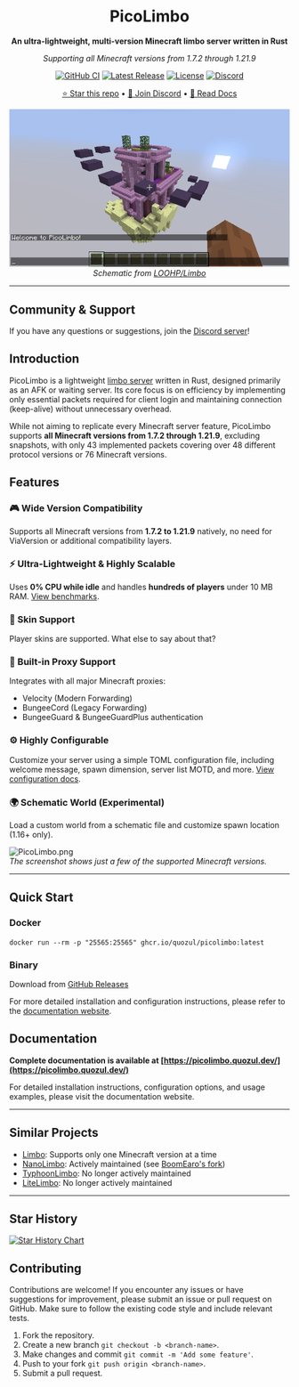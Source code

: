 <div align="center">

# PicoLimbo

**An ultra-lightweight, multi-version Minecraft limbo server written in Rust**

*Supporting all Minecraft versions from 1.7.2 through 1.21.9*

[![GitHub CI](https://img.shields.io/github/actions/workflow/status/Quozul/PicoLimbo/.github%2Fworkflows%2Fci.yml?branch=master)](https://github.com/Quozul/PicoLimbo/actions)
[![Latest Release](https://img.shields.io/github/v/release/Quozul/PicoLimbo)](https://github.com/Quozul/PicoLimbo/releases)
[![License](https://img.shields.io/github/license/Quozul/PicoLimbo)](LICENSE)
[![Discord](https://img.shields.io/discord/1373364651118694585)](https://discord.gg/M2a9dxJPRy)

[⭐ Star this repo](https://github.com/Quozul/PicoLimbo) • [💬 Join Discord](https://discord.gg/M2a9dxJPRy) • [📖 Read Docs](https://picolimbo.quozul.dev/)

![PicoLimbo.png](docs/public/world.png)  
*Schematic from [LOOHP/Limbo](https://github.com/LOOHP/Limbo)*

</div>

---

## Community & Support

If you have any questions or suggestions, join the [Discord server](https://discord.gg/M2a9dxJPRy)!

## Introduction

PicoLimbo is a lightweight [limbo server](https://quozul.dev/posts/2025-05-14-what-are-minecraft-limbo-servers/) written
in Rust, designed primarily as an AFK or waiting server. Its core focus is on efficiency by implementing only essential
packets required for client login and maintaining connection (keep-alive) without unnecessary overhead.

While not aiming to replicate every Minecraft server feature, PicoLimbo supports **all Minecraft versions from 1.7.2
through 1.21.9**, excluding snapshots, with only 43 implemented packets covering over 48 different protocol versions or
76 Minecraft versions.

## Features

### 🎮 Wide Version Compatibility

Supports all Minecraft versions from **1.7.2 to 1.21.9** natively, no need for ViaVersion or additional compatibility
layers.

### ⚡ Ultra-Lightweight & Highly Scalable

Uses **0% CPU while idle** and handles **hundreds of players** under 10 MB RAM.
[View benchmarks](https://picolimbo.quozul.dev/about/benchmarks.html).

### 👤 Skin Support

Player skins are supported. What else to say about that?

### 🔀 Built-in Proxy Support

Integrates with all major Minecraft proxies:

- Velocity (Modern Forwarding)
- BungeeCord (Legacy Forwarding)
- BungeeGuard & BungeeGuardPlus authentication

### ⚙️ Highly Configurable

Customize your server using a simple TOML configuration file, including welcome message, spawn dimension, server list
MOTD, and more. [View configuration docs](https://picolimbo.quozul.dev/config/introduction.html).

### 🌍 Schematic World (Experimental)

Load a custom world from a schematic file and customize spawn location (1.16+ only).

![PicoLimbo.png](docs/public/PicoLimbo.png)  
*The screenshot shows just a few of the supported Minecraft versions.*

---

## Quick Start

### Docker

```shell
docker run --rm -p "25565:25565" ghcr.io/quozul/picolimbo:latest
```

### Binary

Download from [GitHub Releases](https://github.com/Quozul/PicoLimbo/releases)

For more detailed installation and configuration instructions, please refer to
the [documentation website](https://picolimbo.quozul.dev/).

## Documentation

**Complete documentation is available at [https://picolimbo.quozul.dev/](https://picolimbo.quozul.dev/)**

For detailed installation instructions, configuration options, and usage examples, please visit the documentation
website.

---

## Similar Projects

- [Limbo](https://github.com/LOOHP/Limbo): Supports only one Minecraft version at a time
- [NanoLimbo](https://github.com/Nan1t/NanoLimbo): Actively maintained
  (see [BoomEaro's fork](https://github.com/BoomEaro/NanoLimbo))
- [TyphoonLimbo](https://github.com/TyphoonMC/TyphoonLimbo): No longer actively maintained
- [LiteLimbo](https://github.com/ThomasOM/LiteLimbo): No longer actively maintained

---

## Star History

[![Star History Chart](https://api.star-history.com/svg?repos=Quozul/PicoLimbo&type=Date)](https://star-history.com/#Quozul/PicoLimbo&Date)

## Contributing

Contributions are welcome! If you encounter any issues or have suggestions for improvement, please submit an issue or
pull request on GitHub. Make sure to follow the existing code style and include relevant tests.

1. Fork the repository.
2. Create a new branch `git checkout -b <branch-name>`.
3. Make changes and commit `git commit -m 'Add some feature'`.
4. Push to your fork `git push origin <branch-name>`.
5. Submit a pull request.
